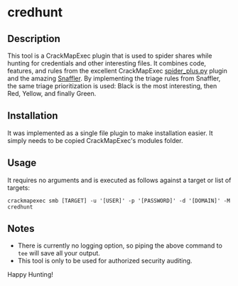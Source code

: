 # credhunt

## Description
This tool is a CrackMapExec plugin that is used to spider shares while hunting for credentials and other interesting files. It combines code, features, and rules from the excellent CrackMapExec [spider_plus.py](https://github.com/byt3bl33d3r/CrackMapExec/blob/master/cme/modules/spider_plus.py) plugin and the amazing [Snaffler](https://github.com/SnaffCon/Snaffler). By implementing the triage rules from Snaffler, the same triage prioritization is used: Black is the most interesting, then Red, Yellow, and finally Green.

## Installation
It was implemented as a single file plugin to make installation easier. It simply needs to be copied CrackMapExec's modules folder.

## Usage
It requires no arguments and is executed as follows against a target or list of targets:

`crackmapexec smb [TARGET] -u '[USER]' -p '[PASSWORD]' -d '[DOMAIN]' -M credhunt`

## Notes
* There is currently no logging option, so piping the above command to `tee` will save all your output.
* This tool is only to be used for authorized security auditing.

Happy Hunting!
